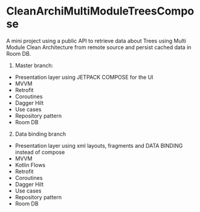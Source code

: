 # CleanArchiMultiModuleTreesCompose

A mini project using a public API to retrieve data about Trees using Multi Module Clean Architecture from remote source and persist cached data in Room DB.

1) Master branch:
- Presentation layer using JETPACK COMPOSE for the UI
- MVVM
- Retrofit
- Coroutines
- Dagger Hilt
- Use cases
- Repository pattern
- Room DB

2) Data binding branch
- Presentation layer using xml layouts, fragments and DATA BINDING instead of compose
- MVVM
- Kotlin Flows
- Retrofit
- Coroutines
- Dagger Hilt
- Use cases
- Repository pattern
- Room DB
